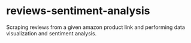 # reviews-sentiment-analysis

Scraping reviews from a given amazon product link and performing data visualization and sentiment analysis.
